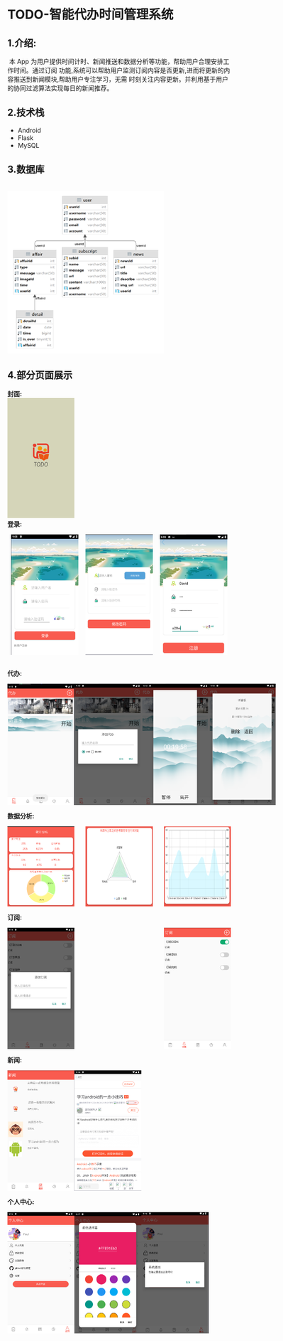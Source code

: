 # TODO-智能代办时间管理系统

## 1.介绍:

​	本 App 为用户提供时间计时、新闻推送和数据分析等功能，帮助用户合理安排工作时间。通过订阅 功能,系统可以帮助用户监测订阅内容是否更新,进而将更新的内容推送到新闻模块,帮助用户专注学习，无需 时刻关注内容更新。并利用基于用户的协同过滤算法实现每日的新闻推荐。

## 2.技术栈

* Android
* Flask
* MySQL

## 3.数据库
<br/>
<img src="./fig/数据库.png" style="width: 70%; height: auto;" />

## 4.部分页面展示
**封面:**
<br/>
<img src="./fig/封面.png" style="width: 30%; height: auto;" />
<br/> 
**登录:**
<div style="display: flex; justify-content: space-around;">
    <img src="./fig/登录.png" style="width: 30%; height: auto;" alt="登录">
    <img src="./fig/找回密码.png" style="width: 30%; height: auto;" alt="找回密码">
    <img src="./fig/注册.png" style="width: 30%; height: auto;" alt="注册">
</div>
<br/>

**代办:**
<br/>
<div style="display: flex; justify-content: space-between;">
    <img src="./fig/代办.png" style="width: 30%; height: auto;" alt="代办">
    <img src="./fig/添加代办.png" style="width: 30%; height: auto;" alt="添加代办">
    <img src="./fig/开启代办.png" style="width: 30%; height: auto;" alt="开启代办">
    <img src="./fig/查看代办详情.png" style="width: 30%; height: auto;" alt="查看代办详情">
</div>

**数据分析:**
<br/>
<div style="display: flex; justify-content: space-between;">
    <img src="./fig/饼图.png" style="width: 30%; height: auto;" alt="饼图">
    <img src="./fig/雷达图.png" style="width: 30%; height: auto;" alt="雷达图">
    <img src="./fig/折线图.png" style="width: 30%; height: auto;" alt="折线图">
</div>

**订阅:**
<br/>
<div style="display: flex; justify-content: space-between;">
    <img src="./fig/添加订阅.png" style="width: 30%; height: auto;" alt="添加订阅">
    <img src="./fig/开启订阅.png" style="width: 30%; height: auto;" alt="开启订阅">
</div>

**新闻:**
<br/>
<div style="display: flex;">
    <img src="./fig/新闻界面.png" style="width: 30%; height: auto;" alt="新闻页面">
    <img src="./fig/查看新闻.png" style="width: 30%; height: auto;" alt="查看新闻">
</div>

**个人中心:**
<br/>
<div style="display: flex;">
    <img src="./fig/个人中心.png" style="width: 30%; height: auto;" alt="个人中心">
    <img src="./fig/更换主题颜色.png" style="width: 30%; height: auto;" alt="更换主题颜色">
    <img src="./fig/退出.png" style="width: 30%; height: auto;" alt="退出">
</div>

